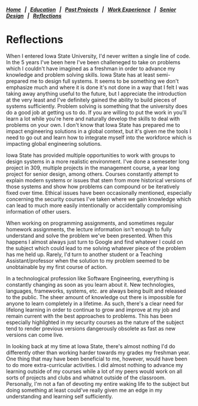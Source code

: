 ##### [Home](README.md) &nbsp; | &nbsp; [Education](education.md) &nbsp; | &nbsp; [Past Projects](projects.md) &nbsp; | &nbsp; [Work Experience](experience.md) &nbsp; | &nbsp; [Senior Design](sDesign.md) &nbsp; | &nbsp; [Reflections](reflections.md)

# Reflections
When I entered Iowa State University, I'd never written a single line of code. In the 5 years I've been here I've been challeneged to take on problems which I couldn't have imagined as a freshman in order to advance my knowledge and problem solving skills. Iowa State has at least semi-prepared me to design full systems. It seems to be something we don't emphasize much and where it is done it's not done in a way that I felt I was taking away anything useful to the future, but I appreciate the introduction at the very least and I've definitely gained the ability to build pieces of systems sufficiently. Problem solving is something that the university does do a good job at getting us to do. If you are willing to put the work in you'll learn a lot while you're here and naturally develop the skills to deal with problems on your own. I don't know that Iowa State has prepared me to impact engineering solutions in a global context, but it's given me the tools I need to go out and learn how to integrate myself into the workforce which is impacting global engineering solutions.

Iowa State has provided multiple opportunities to work with groups to design systems in a more realistic environment. I've done a semeseter long project in 309, multiple projects in the management course, a year long project for senior design, among others. Courses constantly attempt to explain modern systems or issues that stem from more historical versions of those systems and show how problems can compound or be iteratively fixed over time. Ethical issues have been occasionally mentioned, especially concerning the security courses I've taken where we gain knowledge which can lead to much more easily intentionally or accidentally compromising information of other users.

When working on programming assignments, and sometimes regular homework assignments, the lecture information isn't enough to fully understand and solve the problem we've been presented. When this happens I almost always just turn to Google and find whatever I could on the subject which could lead to me solving whatever piece of the problem has me held up. Rarely, I'd turn to another student or a Teaching Assistant/professor when the solution to my problem seemed to be unobtainable by my first course of action.

In a technological profession like Software Engineering, everything is constantly changing as soon as you learn about it. New technologies, languages, frameworks, systems, etc. are always being built and released to the public. The sheer amount of knowledge out there is impossible for anyone to learn completely in a lifetime. As such, there's a clear need for lifelong learning in order to continue to grow and improve at my job and remain current with the best approaches to problems. This has been especially highlighted in my security courses as the nature of the subject tend to render previous versions dangerously obsolete as fast as new versions can come live.

In looking back at my time at Iowa State, there's almost nothing I'd do differently other than working harder towards my grades my freshman year. One thing that may have been beneficial to me, however, would have been to do more extra-curricular activities. I did almost nothing to advance my learning outside of my courses while a lot of my peers would work on all sorts of projects and clubs and whatnot outside of the classroom. Personally, I'm not a fan of devoting my entire waking life to the subject but doing something at least could've really given me an edge in my understanding and learning self sufficiently.
